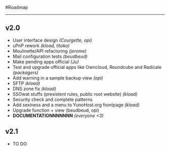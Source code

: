 #Roadmap

---

## v2.0

* User interface design *(Courgette, opi)*
* uPnP rework *(kload, titoko)*
* Moulinette/API refactoring *(jerome)*
* Mail configuration tests *(beudbeud)*
* Make pending apps official *(Ju)*
* Test and upgrade official apps like Owncloud, Roundcube and Radicale *(packagers)*
* Add warning in a sample backup view *(opi)*
* SFTP *(kload)*
* DNS zone fix *(kload)*
* SSOwat stuffs (presistent rules, public root website) *(kload)*
* Security check and complete patterns
* Add sexiness and a menu to YunoHost.org frontpage *(kload)*
* Upgrade function + view (beudbeud, opi)
* **DOCUMENTATIONNNNNNN** *(everyone <3)*

## v2.1

* TO DO